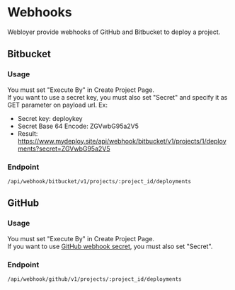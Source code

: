 # Webhooks

Webloyer provide webhooks of GitHub and Bitbucket to deploy a project.

## Bitbucket

### Usage

You must set "Execute By" in Create Project Page.<br>
If you want to use a secret key, you must also set "Secret" and specify it as GET parameter on payload url.
Ex: 
- Secret key: deploykey
- Secret Base 64 Encode: ZGVwbG95a2V5
- Result: https://www.mydeploy.site/api/webhook/bitbucket/v1/projects/1/deployments?secret=ZGVwbG95a2V5

### Endpoint

```
/api/webhook/bitbucket/v1/projects/:project_id/deployments
```


## GitHub

### Usage

You must set "Execute By" in Create Project Page.<br>
If you want to use [GitHub webhook secret](https://developer.github.com/webhooks/securing/), you must also set "Secret".

### Endpoint

```
/api/webhook/github/v1/projects/:project_id/deployments
```

